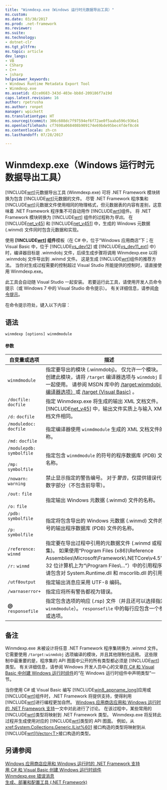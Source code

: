 ```yaml
---
title: "Winmdexp.exe（Windows 运行时元数据导出工具）"
ms.custom: 
ms.date: 03/30/2017
ms.prod: .net-framework
ms.reviewer: 
ms.suite: 
ms.technology:
- dotnet-clr
ms.tgt_pltfrm: 
ms.topic: article
dev_langs:
- VB
- CSharp
- C++
- jsharp
helpviewer_keywords:
- Windows Runtime Metadata Export Tool
- Winmdexp.exe
ms.assetid: d2ce0683-343d-403e-bb8d-209186f7a19d
caps.latest.revision: 16
author: rpetrusha
ms.author: ronpet
manager: wpickett
ms.translationtype: HT
ms.sourcegitcommit: 306c608dc7f97594ef6f72ae0f5aaba596c936e1
ms.openlocfilehash: cf7698a068408b909174e69bde95bec4fdef8cd4
ms.contentlocale: zh-cn
ms.lasthandoff: 07/28/2017

---
```

# <a name="winmdexpexe-windows-runtime-metadata-export-tool"></a>Winmdexp.exe（Windows 运行时元数据导出工具）
[!INCLUDE[wrt](../../../includes/wrt-md.md)]元数据导出工具 (Winmdexp.exe) 可将 .NET Framework 模块转换为包含 [!INCLUDE[wrt](../../../includes/wrt-md.md)]元数据的文件。 尽管 .NET Framework 程序集和 [!INCLUDE[wrt](../../../includes/wrt-md.md)]元数据文件使用相同的物理格式，但元数据表的内容有差别，这意味着 .NET Framework 程序集不可自动用作 [!INCLUDE[wrt](../../../includes/wrt-md.md)]组件。 将 .NET Framework 模块转换为 [!INCLUDE[wrt](../../../includes/wrt-md.md)] 组件的过程称为*导出*。 在 [!INCLUDE[net_v45](../../../includes/net-v45-md.md)] 和 [!INCLUDE[net_v451](../../../includes/net-v451-md.md)] 中，生成的 Windows 元数据 (.winmd) 文件同时包含元数据和实现。  
  
 使用 **[!INCLUDE[wrt](../../../includes/wrt-md.md)] 组件**模板（在 C# 中，位于“Windows 应用商店”下；在 Visual Basic 中，位于 [!INCLUDE[vs_dev12](../../../includes/vs-dev12-md.md)] 或 [!INCLUDE[vs_dev11_ext](../../../includes/vs-dev11-ext-md.md)] 中）时，编译器目标是 .winmdobj 文件，后续生成步骤将调用 Winmdexp.exe 以将 .winmdobj 文件导出到 .winmd 文件。 这是生成 [!INCLUDE[wrt](../../../includes/wrt-md.md)]组件的推荐方法。 当你对生成过程需要的控制超过 Visual Studio 所能提供的控制时，请直接使用 Winmdexp.exe。  
  
 此工具会自动随 Visual Studio 一起安装。 若要运行此工具，请使用开发人员命令提示（或 Windows 7 中的 Visual Studio 命令提示）。 有关详细信息，请参阅[命令提示](../../../docs/framework/tools/developer-command-prompt-for-vs.md)。  
  
 在命令提示符处，键入以下内容：  
  
## <a name="syntax"></a>语法  
  
```  
winmdexp [options] winmdmodule  
```  
  
#### <a name="parameters"></a>参数  
  
|自变量或选项|描述|  
|------------------------|-----------------|  
|`winmdmodule`|指定要导出的模块 (.winmdobj)。 仅允许一个模块。 若要创建此模块，请将 `/target` 编译器选项与 `winmdobj` 目标一起使用。 请参阅 MSDN 库中的 [/target:winmdobj（C# 编译器选项）](~/docs/csharp/language-reference/compiler-options/target-winmdobj-compiler-option.md)或 [/target (Visual Basic)](~/docs/visual-basic/reference/command-line-compiler/target.md) 。|  
|`/docfile:` `docfile`<br /><br /> `/d:` `docfile`|指定 Winmdexp.exe 将生成的输出 XML 文档文件。 在 [!INCLUDE[net_v45](../../../includes/net-v45-md.md)] 中，输出文件实质上与输入 XML 文档文件相同。|  
|`/moduledoc:` `docfile`<br /><br /> `/md:` `docfile`|指定编译器使用 `winmdmodule` 生成的 XML 文档文件的名称。|  
|`/modulepdb:` `symbolfile`<br /><br /> `/mp:` `symbolfile`|指定包含 `winmdmodule` 的符号的程序数据库 (PDB) 文件的名称。|  
|`/nowarn:` `warning`|禁止显示指定的警告编号。 对于*警告*，仅提供错误代码的数字部分（不包含前导零）。|  
|`/out:` `file`<br /><br /> `/o:` `file`|指定输出 Windows 元数据 (.winmd) 文件的名称。|  
|`/pdb:` `symbolfile`<br /><br /> `/p:` `symbolfile`|指定将包含导出的 Windows 元数据 (.winmd) 文件的符号的输出程序数据库 (PDB) 文件的名称。|  
|`/reference:` `winmd`<br /><br /> `/r:` `winmd`|指定要在导出过程中引用的元数据文件 (.winmd 或程序集)。 如果使用“Program Files (x86)\Reference Assemblies\Microsoft\Framework\\.NETCore\v4.5”（在 32 位计算机上为“\Program Files\\...”）中的引用程序集，请包含对 System.Runtime.dll 和 mscorlib.dll 的引用。|  
|`/utf8output`|指定输出消息应采用 UTF-8 编码。|  
|`/warnaserror+`|指定应将所有警告都视为错误。|  
|**@** `responsefile`|指定包含选项的响应 (.rsp) 文件（并且还可以选择指定 `winmdmodule`）。 `responsefile` 中的每行应包含一个参数或选项。|  
  
## <a name="remarks"></a>备注  
 Winmdexp.exe 未被设计将任意 .NET Framework 程序集转换为 .winmd 文件。 它需要使用 `/target:winmdobj` 选项编译的模块，并且其他限制也适用。 这些限制中最重要的是，程序集的 API 图面中公开的所有类型都必须是 [!INCLUDE[wrt](../../../includes/wrt-md.md)]类型。 有关详细信息，请参阅 Windows 开发人员中心的文章[在 C# 和 Visual Basic 中创建 Windows 运行时组件](http://go.microsoft.com/fwlink/p/?LinkID=238313)的“在 Windows 运行时组件中声明类型”一节。  
  
 当你使用 C# 或 Visual Basic 编写 [!INCLUDE[win8_appname_long](../../../includes/win8-appname-long-md.md)]应用或 [!INCLUDE[wrt](../../../includes/wrt-md.md)]组件时，.NET Framework 将提供支持，使得利用 [!INCLUDE[wrt](../../../includes/wrt-md.md)]进行编程更加自然。 [Windows 应用商店应用和 Windows 运行时的 .NET Framework 支持](../../../docs/standard/cross-platform/support-for-windows-store-apps-and-windows-runtime.md)一文中对此进行了讨论。 在该过程中，某些常用的 [!INCLUDE[wrt](../../../includes/wrt-md.md)]类型将映射到 .NET Framework 类型。 Winmdexp.exe 将反转此过程并生成使用对应的 [!INCLUDE[wrt](../../../includes/wrt-md.md)]类型的 API 图面。 例如，从 <xref:System.Collections.Generic.IList%601> 接口构造的类型将映射到从 [!INCLUDE[wrt](../../../includes/wrt-md.md)][IVector\<T>](http://go.microsoft.com/fwlink/p/?LinkId=251132)接口构造的类型。  
  
## <a name="see-also"></a>另请参阅  
 [Windows 应用商店应用和 Windows 运行时的 .NET Framework 支持](../../../docs/standard/cross-platform/support-for-windows-store-apps-and-windows-runtime.md)   
 [用 C# 和 Visual Basic 创建 Windows 运行时组件](http://go.microsoft.com/fwlink/p/?LinkID=238313)   
 [Winmdexp.exe 错误消息](../../../docs/framework/tools/winmdexp-exe-error-messages.md)   
 [生成、部署和配置工具 (.NET Framework)](http://msdn.microsoft.com/en-us/b8c921be-6012-4181-b8d4-ab15813fc9a7)

